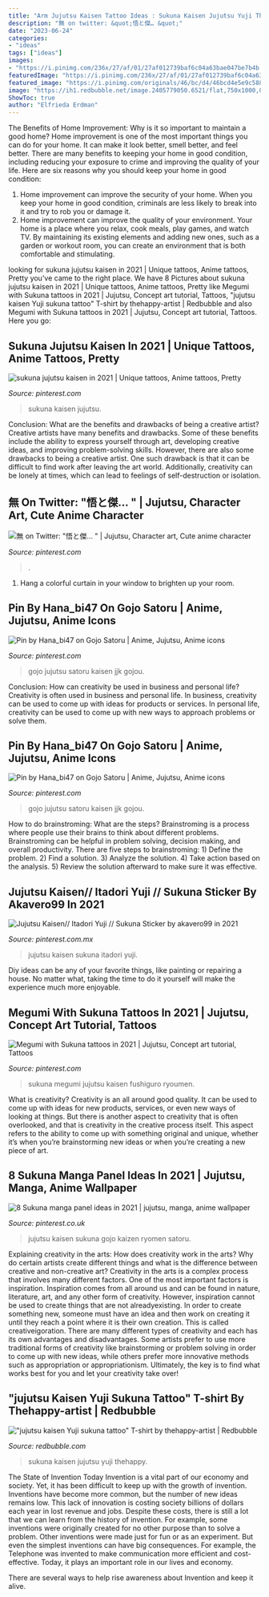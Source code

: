 ```yaml
---
title: "Arm Jujutsu Kaisen Tattoo Ideas : Sukuna Kaisen Jujutsu Yuji Thehappy"
description: "無 on twitter: &quot;悟と傑… &quot;"
date: "2023-06-24"
categories:
- "ideas"
tags: ["ideas"]
images:
- "https://i.pinimg.com/236x/27/af/01/27af012739baf6c04a63bae047be7b4b.jpg?nii=t"
featuredImage: "https://i.pinimg.com/236x/27/af/01/27af012739baf6c04a63bae047be7b4b.jpg?nii=t"
featured_image: "https://i.pinimg.com/originals/46/bc/d4/46bcd4e5e9c5886d37d630538ee8ec64.jpg"
image: "https://ih1.redbubble.net/image.2405779050.6521/flat,750x1000,075,t.jpg"
ShowToc: true
author: "Elfrieda Erdman"
---
```



The Benefits of Home Improvement: Why is it so important to maintain a good home?
Home improvement is one of the most important things you can do for your home. It can make it look better, smell better, and feel better. There are many benefits to keeping your home in good condition, including reducing your exposure to crime and improving the quality of your life. Here are six reasons why you should keep your home in good condition: 
1. Home improvement can improve the security of your home. When you keep your home in good condition, criminals are less likely to break into it and try to rob you or damage it. 
2. Home improvement can improve the quality of your environment. Your home is a place where you relax, cook meals, play games, and watch TV. By maintaining its existing elements and adding new ones, such as a garden or workout room, you can create an environment that is both comfortable and stimulating. 

	

		
looking for sukuna jujutsu kaisen in 2021 | Unique tattoos, Anime tattoos, Pretty you've came to the right place. We have 8 Pictures about sukuna jujutsu kaisen in 2021 | Unique tattoos, Anime tattoos, Pretty like Megumi with Sukuna tattoos in 2021 | Jujutsu, Concept art tutorial, Tattoos, &quot;jujutsu kaisen Yuji sukuna tattoo&quot; T-shirt by thehappy-artist | Redbubble and also Megumi with Sukuna tattoos in 2021 | Jujutsu, Concept art tutorial, Tattoos. Here you go:
		
    
## Sukuna Jujutsu Kaisen In 2021 | Unique Tattoos, Anime Tattoos, Pretty

<img loading=lazy src="https://i.pinimg.com/236x/27/af/01/27af012739baf6c04a63bae047be7b4b.jpg?nii=t" onerror="this.onerror=null;this.src='https://tse1.mm.bing.net/th?id=OIP.UwKEBWzTHzvOB9dlzSgiuAAAAA&amp;pid=15.1';" alt="sukuna jujutsu kaisen in 2021 | Unique tattoos, Anime tattoos, Pretty">

_Source: pinterest.com_

>sukuna kaisen jujutsu. 

	

Conclusion: What are the benefits and drawbacks of being a creative artist?
Creative artists have many benefits and drawbacks. Some of these benefits include the ability to express yourself through art, developing creative ideas, and improving problem-solving skills. However, there are also some drawbacks to being a creative artist. One such drawback is that it can be difficult to find work after leaving the art world. Additionally, creativity can be lonely at times, which can lead to feelings of self-destruction or isolation.

    
## 無 On Twitter: &quot;悟と傑… &quot; | Jujutsu, Character Art, Cute Anime Character

<img loading=lazy src="https://i.pinimg.com/originals/46/bc/d4/46bcd4e5e9c5886d37d630538ee8ec64.jpg" onerror="this.onerror=null;this.src='https://tse2.mm.bing.net/th?id=OIP.EVJ2sdC80fnwKcad1n5jbAHaJJ&amp;pid=15.1';" alt="無 on Twitter: &quot;悟と傑… &quot; | Jujutsu, Character art, Cute anime character">

_Source: pinterest.com_

>. 

	

1. Hang a colorful curtain in your window to brighten up your room.

    
## Pin By Hana_bi47 On Gojo Satoru | Anime, Jujutsu, Anime Icons

<img loading=lazy src="https://i.pinimg.com/736x/a0/f1/f5/a0f1f553c83d2d6a404724f06690ff1f.jpg" onerror="this.onerror=null;this.src='https://tse1.mm.bing.net/th?id=OIP.c6sbAm00CAoU4Af_REskLwHaGd&amp;pid=15.1';" alt="Pin by Hana_bi47 on Gojo Satoru | Anime, Jujutsu, Anime icons">

_Source: pinterest.com_

>gojo jujutsu satoru kaisen jjk gojou. 

	

Conclusion: How can creativity be used in business and personal life?
Creativity is often used in business and personal life. In business, creativity can be used to come up with ideas for products or services. In personal life, creativity can be used to come up with new ways to approach problems or solve them.

    
## Pin By Hana_bi47 On Gojo Satoru | Anime, Jujutsu, Anime Icons

<img loading=lazy src="https://i.pinimg.com/originals/a0/f1/f5/a0f1f553c83d2d6a404724f06690ff1f.jpg" onerror="this.onerror=null;this.src='https://tse4.mm.bing.net/th?id=OIP.7It01zaqQDLhq9BZ4iyhtgHaGd&amp;pid=15.1';" alt="Pin by Hana_bi47 on Gojo Satoru | Anime, Jujutsu, Anime icons">

_Source: pinterest.com_

>gojo jujutsu satoru kaisen jjk gojou. 

	

How to do brainstroming: What are the steps?
Brainstroming is a process where people use their brains to think about different problems. Brainstroming can be helpful in problem solving, decision making, and overall productivity. There are five steps to brainstroming: 1) Define the problem. 2) Find a solution. 3) Analyze the solution. 4) Take action based on the analysis. 5) Review the solution afterward to make sure it was effective.

    
## Jujutsu Kaisen// Itadori Yuji // Sukuna Sticker By Akavero99 In 2021

<img loading=lazy src="https://i.pinimg.com/736x/df/72/0a/df720ad8cbd83033d46b7fb38b104df0.jpg" onerror="this.onerror=null;this.src='https://tse4.mm.bing.net/th?id=OIP.egPTbv3yiYAYRMvmbeFHWgHaHa&amp;pid=15.1';" alt="Jujutsu Kaisen// Itadori Yuji // Sukuna Sticker by akavero99 in 2021">

_Source: pinterest.com.mx_

>jujutsu kaisen sukuna itadori yuji. 

	

Diy ideas can be any of your favorite things, like painting or repairing a house. No matter what, taking the time to do it yourself will make the experience much more enjoyable.

    
## Megumi With Sukuna Tattoos In 2021 | Jujutsu, Concept Art Tutorial, Tattoos

<img loading=lazy src="https://i.pinimg.com/originals/45/ce/53/45ce53ad51a9be74a76c62f066a38562.jpg" onerror="this.onerror=null;this.src='https://tse2.mm.bing.net/th?id=OIP.xWyTMqm7RAghJH2sJ5U5nQHaHa&amp;pid=15.1';" alt="Megumi with Sukuna tattoos in 2021 | Jujutsu, Concept art tutorial, Tattoos">

_Source: pinterest.com_

>sukuna megumi jujutsu kaisen fushiguro ryoumen. 

	

What is creativity?
Creativity is an all around good quality. It can be used to come up with ideas for new products, services, or even new ways of looking at things. But there is another aspect to creativity that is often overlooked, and that is creativity in the creative process itself. This aspect refers to the ability to come up with something original and unique, whether it’s when you’re brainstorming new ideas or when you’re creating a new piece of art.

    
## 8 Sukuna Manga Panel Ideas In 2021 | Jujutsu, Manga, Anime Wallpaper

<img loading=lazy src="https://i.pinimg.com/474x/5c/33/1f/5c331f19a9f0f16859fad5ef55122283.jpg" onerror="this.onerror=null;this.src='https://tse1.mm.bing.net/th?id=OIP.Z2Plb2beHp0L8LQzc6S-cQAAAA&amp;pid=15.1';" alt="8 Sukuna manga panel ideas in 2021 | jujutsu, manga, anime wallpaper">

_Source: pinterest.co.uk_

>jujutsu kaisen sukuna gojo kaizen ryomen satoru. 

	

Explaining creativity in the arts: How does creativity work in the arts? Why do certain artists create different things and what is the difference between creative and non-creative art?
Creativity in the arts is a complex process that involves many different factors. One of the most important factors is inspiration. Inspiration comes from all around us and can be found in nature, literature, art, and any other form of creativity. However, inspiration cannot be used to create things that are not alreadyexisting. In order to create something new, someone must have an idea and then work on creating it until they reach a point where it is their own creation. This is called creativeigoration. There are many different types of creativity and each has its own advantages and disadvantages. Some artists prefer to use more traditional forms of creativity like brainstorming or problem solving in order to come up with new ideas, while others prefer more innovative methods such as appropriation or appropriationism. Ultimately, the key is to find what works best for you and let your creativity take over!

    
## &quot;jujutsu Kaisen Yuji Sukuna Tattoo&quot; T-shirt By Thehappy-artist | Redbubble

<img loading=lazy src="https://ih1.redbubble.net/image.2405779050.6521/flat,750x1000,075,t.jpg" onerror="this.onerror=null;this.src='https://tse4.mm.bing.net/th?id=OIP.cLXmDTrInoTz8Y9JhNOKBwHaJ4&amp;pid=15.1';" alt="&quot;jujutsu kaisen Yuji sukuna tattoo&quot; T-shirt by thehappy-artist | Redbubble">

_Source: redbubble.com_

>sukuna kaisen jujutsu yuji thehappy. 

	

The State of Invention Today
Invention is a vital part of our economy and society. Yet, it has been difficult to keep up with the growth of invention. Inventions have become more common, but the number of new ideas remains low. This lack of innovation is costing society billions of dollars each year in lost revenue and jobs.
Despite these costs, there is still a lot that we can learn from the history of invention. For example, some inventions were originally created for no other purpose than to solve a problem. Other inventions were made just for fun or as an experiment. But even the simplest inventions can have big consequences. For example, the Telephone was invented to make communication more efficient and cost-effective. Today, it plays an important role in our lives and economy.

There are several ways to help rise awareness about Invention and keep it alive.

